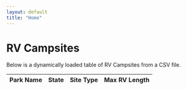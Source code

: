 ```yaml
---
layout: default
title: "Home"
---
```


# RV Campsites

<p>
  Below is a dynamically loaded table of RV Campsites from a CSV file.
</p>

<table id="campsitesTable" class="display table table-striped">
  <thead>
    <tr>
      <th>Park Name</th>
      <th>State</th>
      <th>Site Type</th>
      <th>Max RV Length</th>
    </tr>
  </thead>
  <tbody>
    <!-- We'll fill this with JavaScript dynamically -->
  </tbody>
</table>
